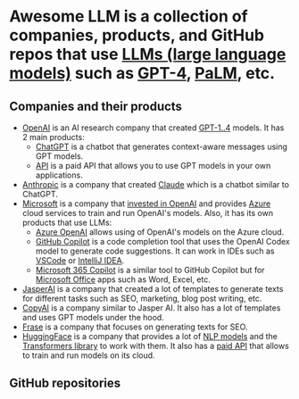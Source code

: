 # Awesome LLM is a collection of companies, products, and GitHub repos that use [LLMs (large language models)](https://en.wikipedia.org/wiki/Large_language_model) such as [GPT-4](https://openai.com/product/gpt-4), [PaLM](https://ai.googleblog.com/2022/04/pathways-language-model-palm-scaling-to.html), etc.

## Companies and their products
* [OpenAI](https://openai.com/) is an AI research company that created [GPT-1..4](https://openai.com/product/gpt-4) models. It has 2 main products:
  * [ChatGPT](https://openai.com/blog/chatgpt) is a chatbot that generates context-aware messages using GPT models.
  * [API](https://platform.openai.com/docs/api-reference/chat) is a paid API that allows you to use GPT models in your own applications.
* [Anthropic](https://www.anthropic.com/) is a company that created [Claude](https://www.anthropic.com/product) which is a chatbot similar to ChatGPT.
* [Microsoft](https://www.microsoft.com/) is a company that [invested in OpenAI](https://techcrunch.com/2023/01/23/microsoft-invests-billions-more-dollars-in-openai-extends-partnership/) and provides [Azure](https://azure.microsoft.com/en-us/) cloud services to train and run OpenAI's models. Also, it has its own products that use LLMs:
  * [Azure OpenAI](https://azure.microsoft.com/en-us/products/cognitive-services/openai-service) allows using of OpenAI's models on the Azure cloud.
  * [GitHub Copilot](https://github.com/features/copilot)  is a code completion tool that uses the OpenAI Codex model to generate code suggestions. It can work in IDEs such as [VSCode](https://code.visualstudio.com/) or [IntelliJ IDEA](https://www.jetbrains.com/idea/).
  * [Microsoft 365 Copilot](https://blogs.microsoft.com/blog/2023/03/16/introducing-microsoft-365-copilot-your-copilot-for-work/) is a similar tool to GitHub Copilot but for [Microsoft Office](https://www.office.com/) apps such as Word, Excel, etc.
* [JasperAI](https://www.jasper.ai/) is a company that created a lot of templates to generate texts for different tasks such as SEO, marketing, blog post writing, etc.
* [CopyAI](https://www.copy.ai/) is a company similar to Jasper AI. It also has a lot of templates and uses GPT models under the hood.
* [Frase](https://www.frase.io/) is a company that focuses on generating texts for SEO.
* [HuggingFace](https://huggingface.co/) is a company that provides a lot of [NLP models](https://huggingface.co/models) and the [Transformers library](https://huggingface.co/transformers/) to work with them. It also has a [paid API](https://huggingface.co/pricing) that allows to train and run models on its cloud.

## GitHub repositories